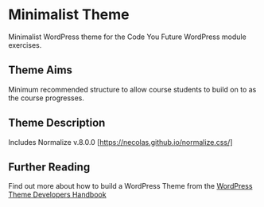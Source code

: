 # Minimalist Theme

Minimalist WordPress theme for the Code You Future WordPress module exercises.

## Theme Aims

Minimum recommended structure to allow course students to build on to as the course progresses.

## Theme Description

Includes Normalize v.8.0.0 [https://necolas.github.io/normalize.css/]

## Further Reading

Find out more about how to build a WordPress Theme from the [WordPress Theme Developers Handbook](https://developer.wordpress.org/themes/)
